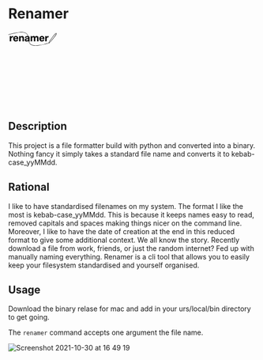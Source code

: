# Renamer

<?xml version="1.0" encoding="utf-8"?>
<svg xmlns="http://www.w3.org/2000/svg">
  <style>
    path {
    fill: black;
    }
    @media (prefers-color-scheme: dark) {
    path {
    fill: white;
    }
    }
  </style>
  <path d="M 0.00,6.80 C 0.01,6.58 -0.01,6.35 0.16,6.18 0.35,6.00 1.02,5.86 1.30,5.79 1.30,5.79 3.60,5.14 3.60,5.14 7.55,4.04 11.58,3.19 15.60,2.42 18.02,1.96 20.54,1.58 23.00,1.40 23.00,1.40 23.80,1.40 23.80,1.40 23.80,1.40 25.00,1.30 25.00,1.30 25.00,1.30 28.00,1.30 28.00,1.30 28.00,1.30 30.00,1.47 30.00,1.47 32.55,1.79 35.20,2.41 37.20,4.13 38.13,4.93 38.92,5.89 39.45,7.00 39.45,7.00 40.33,9.19 40.33,9.19 40.60,9.63 41.42,9.75 41.90,10.05 42.85,10.63 43.10,11.45 43.10,12.50 43.10,12.50 43.10,16.60 43.10,16.60 43.10,17.89 43.01,18.76 43.50,20.00 43.50,20.00 42.00,20.00 42.00,20.00 42.63,21.92 42.96,23.25 44.41,24.80 46.52,27.07 49.71,27.89 52.70,28.11 52.70,28.11 53.90,28.20 53.90,28.20 53.90,28.20 56.90,28.20 56.90,28.20 56.90,28.20 58.10,28.11 58.10,28.11 58.10,28.11 64.00,27.42 64.00,27.42 66.95,26.93 69.89,26.37 72.80,25.65 72.80,25.65 78.80,24.10 78.80,24.10 79.49,23.90 81.07,23.35 81.70,23.50 82.14,21.33 83.55,19.59 84.77,17.80 86.97,14.56 89.23,11.39 91.64,8.30 92.46,7.25 93.36,6.24 94.30,5.30 94.92,4.68 95.59,4.00 96.40,3.61 96.56,3.54 96.73,3.47 96.90,3.44 98.37,3.14 98.08,4.57 97.67,5.40 96.82,7.17 94.99,9.61 93.77,11.20 93.77,11.20 86.94,19.60 86.94,19.60 85.87,20.87 84.93,22.11 83.60,23.11 83.33,23.31 82.47,23.94 82.20,24.01 82.20,24.01 81.50,24.01 81.50,24.01 81.50,24.01 78.90,24.73 78.90,24.73 78.90,24.73 74.50,25.86 74.50,25.86 70.64,26.83 66.74,27.66 62.80,28.21 62.80,28.21 58.90,28.70 58.90,28.70 58.90,28.70 58.00,28.70 58.00,28.70 58.00,28.70 56.80,28.80 56.80,28.80 56.80,28.80 53.90,28.80 53.90,28.80 53.90,28.80 52.70,28.71 52.70,28.71 49.47,28.47 45.87,27.59 43.70,25.00 43.04,24.20 42.38,23.07 42.01,22.10 42.01,22.10 41.48,20.41 41.48,20.41 41.22,19.82 40.86,20.12 40.57,19.90 40.39,19.76 40.34,19.41 40.30,19.20 39.93,19.45 39.52,19.74 39.10,19.91 37.32,20.62 34.25,20.54 33.51,18.40 33.40,18.09 33.32,17.63 33.30,17.30 33.29,16.93 33.32,16.66 33.42,16.30 33.96,14.23 36.03,14.11 37.80,13.86 38.47,13.76 39.48,13.75 39.95,13.18 40.38,12.65 40.04,11.86 39.50,11.56 38.84,11.19 37.69,11.28 37.11,11.76 36.59,12.18 36.69,12.61 36.44,12.80 36.30,12.90 36.07,12.90 35.90,12.90 35.90,12.90 33.60,12.90 33.60,12.90 33.64,12.46 33.71,12.01 33.89,11.60 34.60,9.95 36.27,9.50 37.90,9.39 38.21,9.37 38.37,9.31 38.70,9.33 38.70,9.33 39.70,9.40 39.70,9.40 39.38,8.33 39.08,7.54 38.47,6.60 38.01,5.90 37.63,5.38 37.00,4.82 34.90,2.94 31.95,2.19 29.20,1.99 29.20,1.99 28.00,1.90 28.00,1.90 28.00,1.90 24.70,1.90 24.70,1.90 24.70,1.90 23.70,1.99 23.70,1.99 21.28,2.16 18.90,2.46 16.50,2.88 10.93,3.84 5.42,5.22 0.00,6.80 Z M 97.40,4.10 C 96.55,4.15 96.00,4.63 95.40,5.19 94.54,6.01 93.71,6.89 92.94,7.80 90.30,10.96 87.77,14.58 85.47,18.00 84.63,19.24 82.95,21.41 82.70,22.80 83.88,22.22 84.42,21.47 85.24,20.50 85.24,20.50 87.38,18.00 87.38,18.00 87.38,18.00 94.02,9.70 94.02,9.70 95.25,8.08 96.82,6.04 97.40,4.10 Z M 5.90,11.40 C 6.32,10.14 7.73,9.41 9.00,9.34 9.00,9.34 9.80,9.40 9.80,9.40 9.80,9.40 9.80,12.10 9.80,12.10 9.04,12.10 8.20,12.00 7.50,12.33 6.40,12.86 6.01,13.95 6.00,15.10 6.00,15.10 6.00,20.00 6.00,20.00 6.00,20.00 3.00,20.00 3.00,20.00 3.00,20.00 3.00,9.60 3.00,9.60 3.00,9.60 5.80,9.60 5.80,9.60 5.80,9.60 5.90,11.40 5.90,11.40 Z M 20.10,16.80 C 19.49,20.18 15.20,21.10 12.50,19.67 10.94,18.84 10.19,17.29 9.98,15.60 9.94,15.25 9.89,15.07 9.91,14.70 9.98,13.40 10.34,12.09 11.22,11.10 13.07,9.01 16.62,8.67 18.70,10.62 20.16,11.98 20.30,13.75 20.30,15.60 20.30,15.60 12.90,15.60 12.90,15.60 12.99,17.48 14.50,18.59 16.30,17.89 17.59,17.38 16.95,16.80 18.30,16.80 18.30,16.80 20.10,16.80 20.10,16.80 Z M 24.80,11.00 C 25.98,8.81 29.99,8.73 31.19,10.90 31.77,11.95 31.70,13.25 31.70,14.40 31.70,14.40 31.70,20.00 31.70,20.00 31.70,20.00 28.80,20.00 28.80,20.00 28.80,20.00 28.80,14.30 28.80,14.30 28.80,12.90 28.49,11.63 26.80,11.70 25.37,11.77 24.91,13.07 24.90,14.30 24.90,14.30 24.90,20.00 24.90,20.00 24.90,20.00 21.90,20.00 21.90,20.00 21.90,20.00 21.90,9.60 21.90,9.60 21.90,9.60 24.70,9.60 24.70,9.60 24.70,9.60 24.80,11.00 24.80,11.00 Z M 48.20,10.90 C 49.33,8.83 53.49,8.77 54.20,11.00 54.76,10.43 55.23,9.88 56.00,9.58 56.35,9.43 57.12,9.30 57.50,9.33 59.00,9.44 60.38,9.82 60.95,11.40 61.28,12.33 61.20,13.61 61.20,14.60 61.20,14.60 61.20,20.00 61.20,20.00 61.20,20.00 58.30,20.00 58.30,20.00 58.30,20.00 58.30,14.50 58.30,14.50 58.30,13.66 58.28,12.42 57.49,11.92 56.45,11.26 55.17,12.00 54.88,13.10 54.67,13.89 54.70,15.07 54.70,15.90 54.70,15.90 54.70,20.00 54.70,20.00 54.70,20.00 51.80,20.00 51.80,20.00 51.80,20.00 51.80,13.80 51.80,13.80 51.79,13.07 51.67,12.31 51.00,11.90 49.99,11.28 48.69,12.06 48.38,13.10 48.20,13.69 48.20,15.05 48.20,15.70 48.20,15.70 48.20,20.00 48.20,20.00 48.20,20.00 45.30,20.00 45.30,20.00 45.30,20.00 45.30,9.60 45.30,9.60 45.30,9.60 48.10,9.60 48.10,9.60 48.10,9.60 48.20,10.90 48.20,10.90 Z M 73.00,16.80 C 72.39,20.18 68.10,21.10 65.40,19.67 63.84,18.84 63.09,17.29 62.88,15.60 62.84,15.25 62.79,15.07 62.81,14.70 62.88,13.40 63.24,12.09 64.12,11.10 65.97,9.01 69.52,8.67 71.60,10.62 73.06,11.98 73.20,13.75 73.20,15.60 73.20,15.60 65.80,15.60 65.80,15.60 65.89,17.48 67.40,18.59 69.20,17.89 70.49,17.38 69.85,16.80 71.20,16.80 71.20,16.80 73.00,16.80 73.00,16.80 Z M 77.70,11.40 C 78.12,10.14 79.53,9.41 80.80,9.34 80.80,9.34 81.60,9.40 81.60,9.40 81.60,9.40 81.60,12.10 81.60,12.10 80.84,12.10 80.00,12.00 79.30,12.33 78.20,12.86 77.81,13.95 77.80,15.10 77.80,15.10 77.80,20.00 77.80,20.00 77.80,20.00 74.80,20.00 74.80,20.00 74.80,20.00 74.80,9.60 74.80,9.60 74.80,9.60 77.60,9.60 77.60,9.60 77.60,9.60 77.70,11.40 77.70,11.40 Z M 17.40,13.70 C 17.25,12.97 16.99,12.22 16.30,11.83 15.90,11.60 15.44,11.59 15.00,11.60 13.75,11.63 12.96,12.47 12.90,13.70 12.90,13.70 17.40,13.70 17.40,13.70 Z M 70.30,13.70 C 70.15,12.97 69.89,12.22 69.20,11.83 68.80,11.60 68.34,11.59 67.90,11.60 66.65,11.63 65.86,12.47 65.80,13.70 65.80,13.70 70.30,13.70 70.30,13.70 Z M 40.20,15.10 C 40.20,15.10 39.00,15.40 39.00,15.40 39.00,15.40 37.80,15.60 37.80,15.60 35.93,16.01 35.98,17.38 36.62,17.96 37.20,18.48 39.50,18.68 40.02,17.00 40.23,16.33 40.20,15.78 40.20,15.10 Z M 82.70,22.80 C 82.70,22.80 82.60,22.80 82.60,22.80 82.60,22.80 82.70,22.90 82.70,22.90 82.70,22.90 82.70,22.80 82.70,22.80 Z" id="Shape">
</svg>

## Description

This project is a file formatter build with python and converted into a binary. Nothing fancy it simply takes a standard file name and converts it to kebab-case_yyMMdd.

## Rational

I like to have standardised filenames on my system. The format I like the most is kebab-case_yyMMdd. This is because it keeps names easy to read, removed capitals and spaces making things nicer on the command line. Moreover, I like to have the date of creation at the end in this reduced format to give some additional context. We all know the story. Recently download a file from work, friends, or just the random internet? Fed up with manually naming everything. Renamer is a cli tool that allows you to easily keep your filesystem standardised and yourself organised.

## Usage

Download the binary relase for mac and add in your urs/local/bin directory to get going.

The `renamer` command accepts one argument the file name.

![Screenshot 2021-10-30 at 16 49 19](https://user-images.githubusercontent.com/18102592/139538041-bcd8c0a5-474e-4695-8042-7d340828026c.png)
